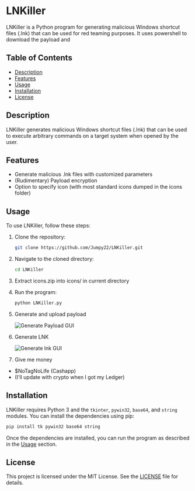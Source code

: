 # LNKiller

LNKiller is a Python program for generating malicious Windows shortcut files (.lnk) that can be used for red teaming purposes. It uses powershell to download the payload and 

## Table of Contents
- [Description](#description)
- [Features](#features)
- [Usage](#usage)
- [Installation](#installation)
- [License](#license)

## Description

LNKiller generates malicious Windows shortcut files (.lnk) that can be used to execute arbitrary commands on a target system when opened by the user.

## Features

- Generate malicious .lnk files with customized parameters
- (Rudimentary) Payload encryption
- Option to specify icon (with most standard icons dumped in the icons folder)

## Usage

To use LNKiller, follow these steps:

1. Clone the repository:
   ```bash
   git clone https://github.com/Jumpy22/LNKiller.git
   ```

2. Navigate to the cloned directory:
   ```bash
   cd LNKiller
   ```

3. Extract icons.zip into icons/ in current directory

4. Run the program:
   ```bash
   python LNKiller.py
   ```

5. Generate and upload payload

   ![Generate Payload GUI](https://i.imgur.com/6jOBqd7.png)

6. Generate LNK

   ![Generate lnk GUI](https://i.imgur.com/ZuYtlX0.png)

7. Give me money
  - $NoTagNoLife (Cashapp)
  - (I'll update with crypto when I got my Ledger) 

## Installation

LNKiller requires Python 3 and the `tkinter`, `pywin32`, `base64`, and `string` modules. You can install the dependencies using pip:

```bash
pip install tk pywin32 base64 string
```

Once the dependencies are installed, you can run the program as described in the [Usage](#usage) section.

## License

This project is licensed under the MIT License. See the [LICENSE](LICENSE) file for details.
